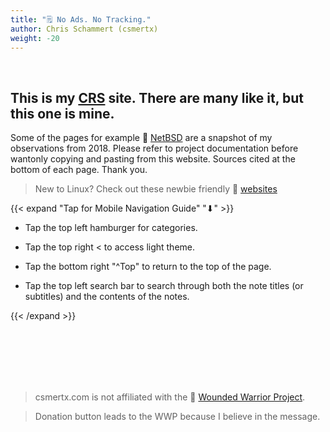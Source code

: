 ```yaml
---
title: "🗒️ No Ads. No Tracking."
author: Chris Schammert (csmertx)
weight: -20
---
```


<br />

## This is my  [CRS](https://www.urbandictionary.com/define.php?term=CRS "Urbandictionary.com / CRS (Can't Remember Shit)")  site. There are many like it, but this one is mine.

Some of the pages for example 🔗 [NetBSD](/Unix/NetBSD/netbsd) are a snapshot of my observations from 2018. Please refer to project documentation before wantonly copying and pasting from this website. Sources cited at the bottom of each page. Thank you.

> New to Linux? Check out these newbie friendly 🔗 [websites](/About/csmertx#recommended-linux-websites)

{{< expand "Tap for Mobile Navigation Guide" "⬇" >}}

- Tap the top left hamburger for categories.

- Tap the top right < to access light theme.

- Tap the bottom right "^Top" to return to the top of the page.

- Tap the top left search bar to search through both the note titles (or subtitles) and the contents of the notes.

{{< /expand >}}

<br />
<br />
<br />
<br />
<br />

> csmertx.com is not affiliated with the 🔗 [Wounded Warrior Project](https://www.woundedwarriorproject.org/).

> Donation button leads to the WWP because I believe in the message.